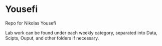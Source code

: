 # Yousefi
Repo for Nikolas Yousefi

Lab work can be found under each weekly category, separated into Data, Scipts, Ouput, and other folders if necessary.
